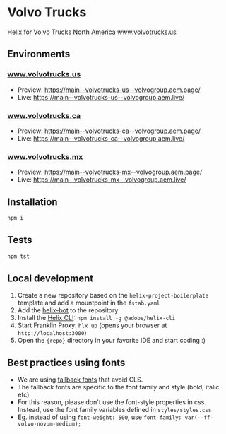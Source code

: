 # Volvo Trucks
Helix for Volvo Trucks North America
www.volvotrucks.us

## Environments
### www.volvotrucks.us
- Preview: https://main--volvotrucks-us--volvogroup.aem.page/
- Live: https://main--volvotrucks-us--volvogroup.aem.live/


### www.volvotrucks.ca
- Preview: https://main--volvotrucks-ca--volvogroup.aem.page/
- Live: https://main--volvotrucks-ca--volvogroup.aem.live/


### www.volvotrucks.mx
- Preview: https://main--volvotrucks-mx--volvogroup.aem.page/
- Live: https://main--volvotrucks-mx--volvogroup.aem.live/


## Installation

```sh
npm i
```

## Tests

```sh
npm tst
```

## Local development

1. Create a new repository based on the `helix-project-boilerplate` template and add a mountpoint in the `fstab.yaml`
1. Add the [helix-bot](https://github.com/apps/helix-bot) to the repository
1. Install the [Helix CLI](https://github.com/adobe/helix-cli): `npm install -g @adobe/helix-cli`
1. Start Franklin Proxy: `hlx up` (opens your browser at `http://localhost:3000`)
1. Open the `{repo}` directory in your favorite IDE and start coding :)

## Best practices using fonts

* We are using [fallback fonts](https://github.com/pixel-point/fontpie) that avoid CLS.
* The fallback fonts are specific to the font family and style (bold, italic etc)
* For this reason, please don't use the font-style properties in css. Instead, use the font family variables defined in `styles/styles.css`
* Eg. instead of using `font-weight: 500`, use `font-family: var(--ff-volvo-novum-medium);`
